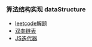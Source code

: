 ### 算法结构实现 dataStructure

- [leetcode解题](./leetcode/README.md)
- [双向链表](./1901.js)
- [JS迭代器](./1902.js)